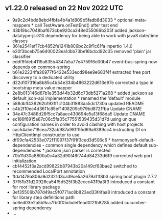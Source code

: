 ## v1.22.0 released on 22 Nov 2022 UTC
  * 9a9c2d4bdd8ebd4fbfa4b4a1d809b5fadb8d3033 * optional meta-mappers * call TestAware.onTestEnd() after test end
  * 43b19bc7048baf673cbe920ca348e055066b205f added jackson-datatype-jsr310 dependency for being able to work with java8 date/time classes
  * 361e2541ef17cb4852fe1241b806bc2c9f1c61fa inpertio 1.4.0
  * e20f3bceb75a6400023ea1dbb73be16bdcd92c35 removed 'plain' jar classifier
  * eddf9fdeb4119a835b4347a5a77e475916d00b47 event-bus-spring now depends on common-spring
  * b61e22234fa26977f6422e533ecd98ee9e683f4f extracted free port discovery to a dedicated utility
  * d22d107316a8b85c4b54e334b4863222d613e97e corrected a typo in bootstrap meta value mapper
  * 2e8b013146d67b1e353d44b32d6c73db5271a268 * added jackson as default json-api implementation * renamed the 'default' module
  * 588dbff439262b193ff1c104b31883aa5dc1730a updated README
  * c4b2f10ec4d3611c85ef1408209c979bd8721fba Update CNAME
  * 34e47c3488d28f5cc7a8aec430694e5a13f68da5 Update CNAME
  * ec186f6915a87c06c5fa05c77551539435d31d7d using unique configuration names in order to avoid clashing with host projects
  * cac54a5e718cea732ab987a981f95d69a6389cc4 instructing DI on HttpClientImpl constructor to use
  * df09cfa42533e072f11097f37f91f3ced3d506c6 * harmonysoft-default-dependencies - common single dependency which defines default sub-dependencies * jackson json parser is corrected
  * 70b11d30a8800a0c4a32d90f48f744d84233d6f9 corrected web port initialization
  * cb14452f3a2acd99822b87943b20a149cf63bae2 switched to recommended LocalPort annotation
  * ffda1479a806a9d2321d3ca39ce5a2679a11f8b3 spring boot plugin 2.7.2
  * 37f51b31d20926ca54f5d525f3b2cccc4319a3f3 introduced a constant for root library package
  * 3ef35506b787d49ac9f0771ac8b823ed33f4faa8 introduced a constant for library step definitions path
  * 5c6ed03e2a5b9ca7fb0f05cbdeffead0f21b8285 added cucumber-spring dependency
  * ...